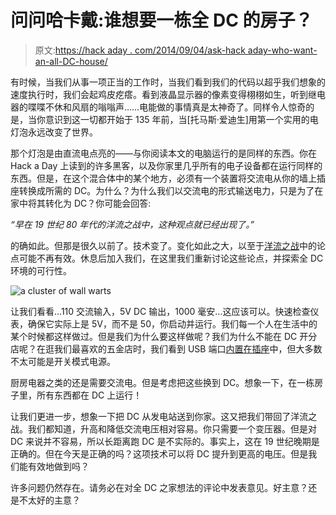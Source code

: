 # 问问哈卡戴:谁想要一栋全 DC 的房子？

> 原文:[https://hack aday . com/2014/09/04/ask-hack aday-who-want-an-all-DC-house/](https://hackaday.com/2014/09/04/ask-hackaday-who-wants-an-all-dc-house/)

有时候，当我们从事一项正当的工作时，当我们看到我们的代码以超乎我们想象的速度执行时，我们会起鸡皮疙瘩。看到液晶显示器的像素变得栩栩如生，听到继电器的喋喋不休和风扇的嗡嗡声……电能做的事情真是太神奇了。同样令人惊奇的是，当你意识到这一切都开始于 135 年前，当[托马斯·爱迪生]用第一个实用的电灯泡永远改变了世界。

那个灯泡是由直流电点亮的——与你阅读本文的电脑运行的是同样的东西。你在 Hack a Day 上读到的许多黑客，以及你家里几乎所有的电子设备都在运行同样的东西。但是，在这个混合体中的某个地方，必须有一个装置将交流电从你的墙上插座转换成所需的 DC。为什么？为什么我们以交流电的形式输送电力，只是为了在家中将其转化为 DC？你可能会回答:

*“早在 19 世纪 80 年代的洋流之战中，这种观点就已经出现了。”*

的确如此。但那是很久以前了。技术变了。变化如此之大，以至于[洋流之战](http://en.wikipedia.org/wiki/War_of_Currents)中的论点可能不再有效。休息后加入我们，在这里我们重新讨论这些论点，并探索全 DC 环境的可行性。

![a cluster of wall warts](../Images/b38cf450c40fabbe06450c0e8cf61cb5.png)

让我们看看…110 交流输入，5V DC 输出，1000 毫安…这应该可以。快速检查仪表，确保它实际上是 5V，而不是 50，你启动并运行。我们每一个人在生活中的某个时候都这样做过。但是我们为什么要这样做呢？我们为什么不能在 DC 开分店呢？在逛我们最喜欢的五金店时，我们看到 USB 端口[内置在插座](http://www.homedepot.com/p/Leviton-15-Amp-Tamper-Resistant-Combo-Outlet-USB-Charger-White-R02-T5630-00W/203392187)中，但大多数不太可能是开关模式电源。

厨房电器之类的还是需要交流电。但是考虑把这些换到 DC。想象一下，在一栋房子里，所有东西都在 DC 上运行！

让我们更进一步，想象一下把 DC 从发电站送到你家。这又把我们带回了洋流之战。我们都知道，升高和降低交流电压相对容易。你只需要一个变压器。但是对 DC 来说并不容易，所以长距离跑 DC 是不实际的。事实上，这在 19 世纪晚期是正确的。但在今天是正确的吗？这项技术可以将 DC 提升到更高的电压。但是我们能有效地做到吗？

许多问题仍然存在。请务必在对全 DC 之家想法的评论中发表意见。好主意？还是不太好的主意？